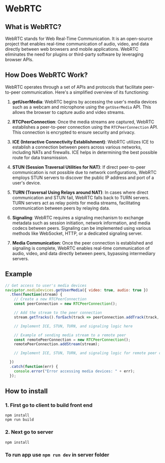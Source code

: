 # **WebRTC**

## **What is WebRTC?**
WebRTC stands for Web Real-Time Communication. It is an open-source project that enables real-time communication of audio, video, and data directly between web browsers and mobile applications. WebRTC eliminates the need for plugins or third-party software by leveraging browser APIs.

## **How Does WebRTC Work?**
WebRTC operates through a set of APIs and protocols that facilitate peer-to-peer communication. Here's a simplified overview of its functioning:

1. **getUserMedia**: WebRTC begins by accessing the user's media devices such as a webcam and microphone using the `getUserMedia` API. This allows the browser to capture audio and video streams.

2. **RTCPeerConnection**: Once the media streams are captured, WebRTC establishes a peer-to-peer connection using the `RTCPeerConnection` API. This connection is encrypted to ensure security and privacy.

3. **ICE (Interactive Connectivity Establishment)**: WebRTC utilizes ICE to establish a connection between peers across various networks, including NATs and firewalls. ICE helps in determining the best possible route for data transmission.

4. **STUN (Session Traversal Utilities for NAT)**: If direct peer-to-peer communication is not possible due to network configurations, WebRTC employs STUN servers to discover the public IP address and port of a user's device.

5. **TURN (Traversal Using Relays around NAT)**: In cases where direct communication and STUN fail, WebRTC falls back to TURN servers. TURN servers act as relay points for media streams, facilitating communication between peers by relaying data.

6. **Signaling**: WebRTC requires a signaling mechanism to exchange metadata such as session initiation, network information, and media codecs between peers. Signaling can be implemented using various methods like WebSocket, HTTP, or a dedicated signaling server.

7. **Media Communication**: Once the peer connection is established and signaling is complete, WebRTC enables real-time communication of audio, video, and data directly between peers, bypassing intermediary servers.

## **Example**
```javascript
// Get access to user's media devices
navigator.mediaDevices.getUserMedia({ video: true, audio: true })
  .then(function(stream) {
    // Create a new RTCPeerConnection
    const peerConnection = new RTCPeerConnection();

    // Add the stream to the peer connection
    stream.getTracks().forEach(track => peerConnection.addTrack(track, stream));

    // Implement ICE, STUN, TURN, and signaling logic here

    // Example of sending media stream to a remote peer
    const remotePeerConnection = new RTCPeerConnection();
    remotePeerConnection.addStream(stream);

    // Implement ICE, STUN, TURN, and signaling logic for remote peer connection

  })
  .catch(function(err) {
    console.error("Error accessing media devices: " + err);
  });
```

## **How to install**

### 1. First go to client to build front end

	npm install
	npm run build
### 2. Next go to server

	npm install
### To run app use `npm run dev` in server folder
